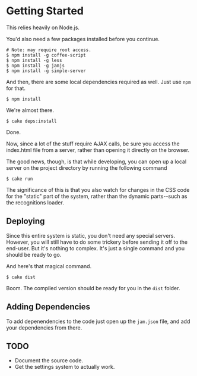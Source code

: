 # Getting Started

This relies heavily on Node.js.

You'd also need a few packages installed before you continue.
    
    # Note: may require root access.
    $ npm install -g coffee-script
    $ npm install -g less
    $ npm install -g jamjs
    $ npm install -g simple-server

And then, there are some local dependencies required as well. Just use `npm` for that.

    $ npm install

We're almost there.

    $ cake deps:install


Done.

Now, since a lot of the stuff require AJAX calls, be sure you access the index.html file from a server, rather than opening it directly on the browser.

The good news, though, is that while developing, you can open up a local server on the project directory by running the following command

    $ cake run

The significance of this is that you also watch for changes in the CSS code for the "static" part of the system, rather than the dynamic parts--such as the recognitions loader.

## Deploying

Since this entire system is static, you don't need any special servers. However, you will still have to do some trickery before sending it off to the end-user. But it's nothing to complex. It's just a single command and you should be ready to go.

And here's that magical command.

    $ cake dist

Boom. The compiled version should be ready for you in the `dist` folder.

## Adding Dependencies

To add depenendencies to the code just open up the `jam.json` file, and add your dependencies from there.

## TODO

* Document the source code.
* Get the settings system to actually work.